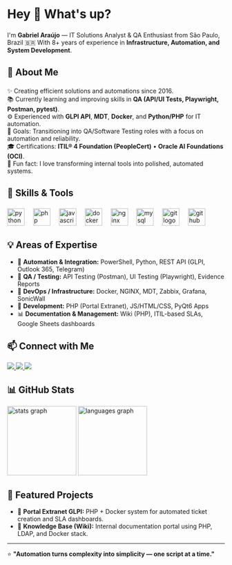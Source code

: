 <h1 align="left">Hey 👋 What's up?</h1>

###

<p align="left">
I'm <strong>Gabriel Araújo</strong> — IT Solutions Analyst & QA Enthusiast from São Paulo, Brazil 🇧🇷  
With 8+ years of experience in <strong>Infrastructure, Automation, and System Development</strong>.
</p>

###

<h2 align="left">🚀 About Me</h2>

###

<p align="left">
✨ Creating efficient solutions and automations since 2016.<br>
📚 Currently learning and improving skills in <strong>QA (API/UI Tests, Playwright, Postman, pytest)</strong>.<br>
⚙️ Experienced with <strong>GLPI API</strong>, <strong>MDT</strong>, <strong>Docker</strong>, and <strong>Python/PHP</strong> for IT automation.<br>
🎯 Goals: Transitioning into QA/Software Testing roles with a focus on automation and reliability.<br>
🎓 Certifications: <strong>ITIL® 4 Foundation (PeopleCert)</strong> • <strong>Oracle AI Foundations (OCI)</strong>.<br>
🎲 Fun fact: I love transforming internal tools into polished, automated systems.
</p>

###

<h2 align="left">🧠 Skills & Tools</h2>

###

<div align="left">
  <img src="https://cdn.jsdelivr.net/gh/devicons/devicon/icons/python/python-original.svg" height="40" alt="python logo" />
  <img width="12" />
  <img src="https://cdn.jsdelivr.net/gh/devicons/devicon/icons/php/php-original.svg" height="40" alt="php logo" />
  <img width="12" />
  <img src="https://cdn.jsdelivr.net/gh/devicons/devicon/icons/javascript/javascript-original.svg" height="40" alt="javascript logo" />
  <img width="12" />
  <img src="https://cdn.jsdelivr.net/gh/devicons/devicon/icons/docker/docker-original.svg" height="40" alt="docker logo" />
  <img width="12" />
  <img src="https://cdn.jsdelivr.net/gh/devicons/devicon/icons/nginx/nginx-original.svg" height="40" alt="nginx logo" />
  <img width="12" />
  <img src="https://cdn.jsdelivr.net/gh/devicons/devicon/icons/mysql/mysql-original.svg" height="40" alt="mysql logo" />
  <img width="12" />
  <img src="https://cdn.jsdelivr.net/gh/devicons/devicon/icons/git/git-original.svg" height="40" alt="git logo" />
  <img width="12" />
  <img src="https://cdn.jsdelivr.net/gh/devicons/devicon/icons/github/github-original.svg" height="40" alt="github logo" />
</div>

###

<h2 align="left">💡 Areas of Expertise</h2>

- 🔧 **Automation & Integration:** PowerShell, Python, REST API (GLPI, Outlook 365, Telegram)
- 🧩 **QA / Testing:** API Testing (Postman), UI Testing (Playwright), Evidence Reports
- 🧱 **DevOps / Infrastructure:** Docker, NGINX, MDT, Zabbix, Grafana, SonicWall
- 🧰 **Development:** PHP (Portal Extranet), JS/HTML/CSS, PyQt6 Apps
- 📊 **Documentation & Management:** Wiki (PHP), ITIL-based SLAs, Google Sheets dashboards

###

<h2 align="left">📫 Connect with Me</h2>

<p align="left">
  <a href="https://www.linkedin.com/in/gabriel-da-silva-araujo-9b91b1246/" target="_blank">
    <img src="https://img.shields.io/badge/LinkedIn-0077B5?style=for-the-badge&logo=linkedin&logoColor=white" />
  </a>
  <a href="mailto:gabrielgblbel@gmail.com" target="_blank">
    <img src="https://img.shields.io/badge/Gmail-D14836?style=for-the-badge&logo=gmail&logoColor=white" />
  </a>
  <a href="https://github.com/gabrielgblbel" target="_blank">
    <img src="https://img.shields.io/badge/GitHub-333?style=for-the-badge&logo=github&logoColor=white" />
  </a>
</p>

###

<h2 align="left">📊 GitHub Stats</h2>

<div align="left">
  <img src="https://github-readme-stats.vercel.app/api?username=gabrielgblbel&show_icons=true&theme=github_dark" height="160" alt="stats graph" />
  <img src="https://github-readme-stats.vercel.app/api/top-langs/?username=gabrielgblbel&layout=compact&theme=github_dark" height="160" alt="languages graph" />
</div>

###

<h2 align="left">📁 Featured Projects</h2>

- 💬 **Portal Extranet GLPI:** PHP + Docker system for automated ticket creation and SLA dashboards.  
- 🧠 **Knowledge Base (Wiki):** Internal documentation portal using PHP, LDAP, and Docker stack.

---

⭐ **"Automation turns complexity into simplicity — one script at a time."**

